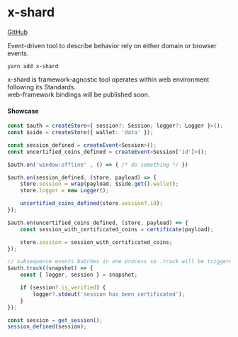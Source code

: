 # x-shard

<a href="https://github.com/arch1i/x-shard" target="_blank">GitHub</a>

Event-driven tool to describe behavior rely on either domain or browser events.
```plaintext
yarn add x-shard
```
x-shard is framework-agnostic tool operates within web environment following its Standards. <br />
web-framework bindings will be published soon.

#### Showcase
```ts
const $auth = createStore<{ session?: Session; logger?: Logger }>();
const $side = createStore({ wallet: 'data' });

const session_defined = createEvent<Session>();
const uncertified_coins_defined = createEvent<Session['id']>();

$auth.on('window:offline' , () => { /* do something */ })

$auth.on(session_defined, (store, payload) => {
    store.session = wrap(payload, $side.get().wallet);
    store.logger = new Logger();

    uncertified_coins_defined(store.session?.id);
});

$auth.on(uncertified_coins_defined, (store, payload) => {
    const session_with_certificated_coins = certificate(payload);

    store.session = session_with_certificated_coins;
});

// subsequence events batches in one process so .track will be triggered once
$auth.track((snapshot) => {
    const { logger, session } = snapshot;

    if (session?.is_verified) {
        logger?.stdout('session has been certificated');
    }
});

const session = get_session();
session_defined(session);

```

